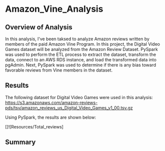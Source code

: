 # Amazon_Vine_Analysis

## Overview of Analysis
In this analysis, I've been taksed to analyze Amazon reviews written by members of the paid Amazon Vine Program. In this project, the Digital Video Games dataset will be analyzed from the Amazon Review Dataset. PySpark was used to perform the ETL process to extract the dataset, transform the data, connect to an AWS RDS instance, and load the transformed data into pgAdmin. Next, PySpark was used to determine if there is any bias toward favorable reviews from Vine members in the dataset.

## Results
The following dataset for Digital Video Games were used in this analysis: https://s3.amazonaws.com/amazon-reviews-pds/tsv/amazon_reviews_us_Digital_Video_Games_v1_00.tsv.gz

Using PySpark, the results are shown below:

[]![Resources/Total_reviews]



## Summary
